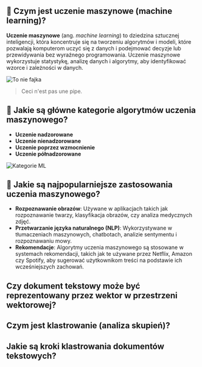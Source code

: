 ## 🦧 Czym jest uczenie maszynowe (machine learning)?
**Uczenie maszynowe** (ang. *machine learning*) to dziedzina sztucznej inteligencji, która koncentruje się na tworzeniu algorytmów i modeli, które pozwalają komputerom uczyć się z danych i podejmować decyzje lub przewidywania bez wyraźnego programowania. Uczenie maszynowe wykorzystuje statystykę, analizę danych i algorytmy, aby identyfikować wzorce i zależności w danych.

![To nie fajka](obrazki/pipe.jpg)
> Ceci n'est pas une pipe. 

## 🦉 Jakie są główne kategorie algorytmów uczenia maszynowego?
- **Uczenie nadzorowane**
- **Uczenie nienadzorowane**
- **Uczenie poprzez wzmocnienie**
- **Uczenie półnadzorowane**

![Kategorie ML](obrazki/kategorie_ML.png)

## 🦍 Jakie są najpopularniejsze zastosowania uczenia maszynowego?
- **Rozpoznawanie obrazów**: Używane w aplikacjach takich jak rozpoznawanie twarzy, klasyfikacja obrazów, czy analiza medycznych zdjęć.
- **Przetwarzanie języka naturalnego (NLP)**: Wykorzystywane w tłumaczeniach maszynowych, chatbotach, analizie sentymentu i rozpoznawaniu mowy.
- **Rekomendacje**: Algorytmy uczenia maszynowego są stosowane w systemach rekomendacji, takich jak te używane przez Netflix, Amazon czy Spotify, aby sugerować użytkownikom treści na podstawie ich wcześniejszych zachowań. 
## Czy dokument tekstowy może być reprezentowany przez wektor w przestrzeni wektorowej?
## Czym jest klastrowanie (analiza skupień)?
## Jakie są kroki klastrowania dokumentów tekstowych?
